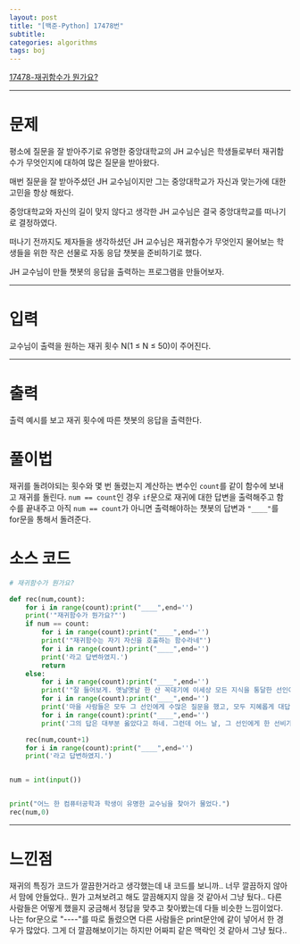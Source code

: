 ```yaml
---
layout: post
title: "[백준-Python] 17478번"
subtitle:
categories: algorithms
tags: boj
---
```


[17478-재귀함수가 뭔가요?](https://www.acmicpc.net/problem/17478)

---

# 문제

평소에 질문을 잘 받아주기로 유명한 중앙대학교의 JH 교수님은 학생들로부터 재귀함수가 무엇인지에 대하여 많은 질문을 받아왔다.

매번 질문을 잘 받아주셨던 JH 교수님이지만 그는 중앙대학교가 자신과 맞는가에 대한 고민을 항상 해왔다.

중앙대학교와 자신의 길이 맞지 않다고 생각한 JH 교수님은 결국 중앙대학교를 떠나기로 결정하였다.

떠나기 전까지도 제자들을 생각하셨던 JH 교수님은 재귀함수가 무엇인지 물어보는 학생들을 위한 작은 선물로 자동 응답 챗봇을 준비하기로 했다.

JH 교수님이 만들 챗봇의 응답을 출력하는 프로그램을 만들어보자.

---

# 입력

교수님이 출력을 원하는 재귀 횟수 N(1 ≤ N ≤ 50)이 주어진다.

---

# 출력

출력 예시를 보고 재귀 횟수에 따른 챗봇의 응답을 출력한다.

# 풀이법

재귀를 돌려야되는 횟수와 몇 번 돌렸는지 계산하는 변수인 `count`를 같이 함수에 보내고 재귀를 돌린다. `num == count`인 경우 `if`문으로 재귀에 대한 답변을 출력해주고 함수를 끝내주고 아직 `num == count`가 아니면 출력해야하는 챗봇의 답변과 `"____"`를 for문을 통해서 돌려준다.

# 소스 코드

```py
# 재귀함수가 뭔가요?

def rec(num,count):
    for i in range(count):print("____",end='')
    print('"재귀함수가 뭔가요?"')
    if num == count:
        for i in range(count):print("____",end='')
        print('"재귀함수는 자기 자신을 호출하는 함수라네"')
        for i in range(count):print("____",end='')
        print('라고 답변하였지.')
        return
    else:
        for i in range(count):print("____",end='')
        print('"잘 들어보게. 옛날옛날 한 산 꼭대기에 이세상 모든 지식을 통달한 선인이 있었어.')
        for i in range(count):print("____",end='')
        print('마을 사람들은 모두 그 선인에게 수많은 질문을 했고, 모두 지혜롭게 대답해 주었지.')
        for i in range(count):print("____",end='')
        print('그의 답은 대부분 옳았다고 하네. 그런데 어느 날, 그 선인에게 한 선비가 찾아와서 물었어."')

    rec(num,count+1)
    for i in range(count):print("____",end='')
    print('라고 답변하였지.')


num = int(input())


print("어느 한 컴퓨터공학과 학생이 유명한 교수님을 찾아가 물었다.")
rec(num,0)
```

---

# 느낀점

재귀의 특징가 코드가 깔끔한거라고 생각했는데 내 코드를 보니까.. 너무 깔끔하지 않아서 맘에 안들었다.. 뭔가 고쳐보려고 해도 깔끔해지지 않을 것 같아서 그냥 뒀다.. 다른 사람들은 어떻게 했을지 궁금해서 정답을 맞추고 찾아봤는데 다들 비슷한 느낌이었다.
나는 for문으로 "----"를 따로 돌렸으면 다른 사람들은 print문안에 같이 넣어서 한 경우가 많았다. 그게 더 깔끔해보이기는 하지만 어짜피 같은 맥락인 것 같아서 그냥 뒀다..
